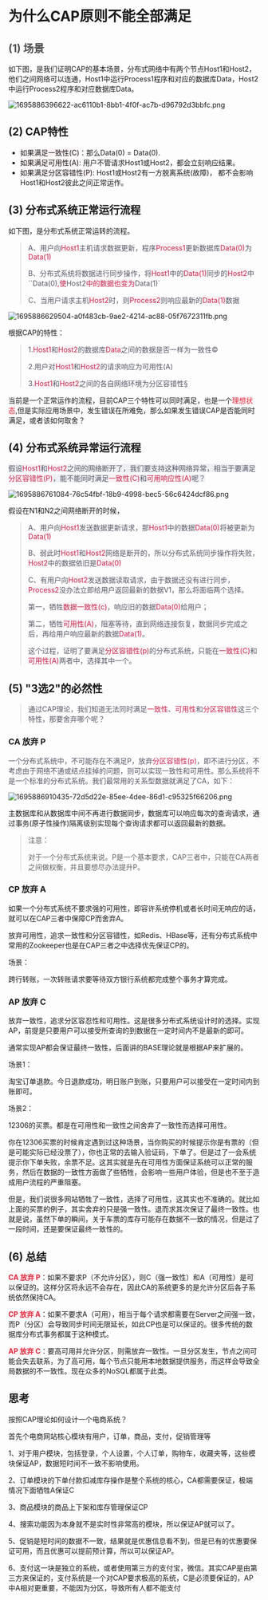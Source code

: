 # 为什么CAP原则不能全部满足

## <font style="color:rgb(79, 79, 79);">(1) 场景</font>

如下图，是我们证明CAP的基本场景，分布式网络中有两个节点Host1和Host2，他们之间网络可以连通，Host1中运行Process1程序和对应的数据库Data，Host2中运行Process2程序和对应数据库Data。

![1695886396622-ac6110b1-8bb1-4f0f-ac7b-d96792d3bbfc.png](./img/v0wp_ou0gNDicxu3/1695886396622-ac6110b1-8bb1-4f0f-ac7b-d96792d3bbfc-036764.png)

## (2) CAP特性

+ <font style="background-color:rgba(255,244,245,1);">如果满足一致性(C)</font>：那么Data(0) = Data(0).
+ <font style="background-color:rgba(255,244,245,1);">如果满足可用性(A)</font>: 用户不管请求Host1或Host2，都会立刻响应结果。
+ <font style="background-color:rgba(255,244,245,1);">如果满足分区容错性(P)</font>: Host1或Host2有一方脱离系统(故障)， 都不会影响Host1和Host2彼此之间正常运作。

## (3) 分布式系统正常运行流程

如下图，是分布式系统正常运转的流程。

> <font style="color:rgb(85, 86, 102);">A、用户向</font><font style="color:rgb(199, 37, 78);background-color:rgb(249, 242, 244);">Host1</font><font style="color:rgb(85, 86, 102);">主机请求数据更新，程序</font><font style="color:rgb(199, 37, 78);background-color:rgb(249, 242, 244);">Process1</font><font style="color:rgb(85, 86, 102);">更新数据库</font><font style="color:rgb(199, 37, 78);background-color:rgb(249, 242, 244);">Data(0)</font><font style="color:rgb(85, 86, 102);">为</font><font style="color:rgb(199, 37, 78);background-color:rgb(249, 242, 244);">Data(1)</font>
>
> <font style="color:rgb(85, 86, 102);">B、分布式系统将数据进行同步操作，将</font><font style="color:rgb(199, 37, 78);background-color:rgb(249, 242, 244);">Host1</font><font style="color:rgb(85, 86, 102);">中的</font><font style="color:rgb(199, 37, 78);background-color:rgb(249, 242, 244);">Data(1)</font><font style="color:rgb(85, 86, 102);">同步的</font><font style="color:rgb(199, 37, 78);background-color:rgb(249, 242, 244);">Host2</font><font style="color:rgb(85, 86, 102);">中``Data(0)</font><font style="color:rgb(199, 37, 78);background-color:rgb(249, 242, 244);">,使</font><font style="color:rgb(85, 86, 102);">Host2</font><font style="color:rgb(199, 37, 78);background-color:rgb(249, 242, 244);">中的数据也变为</font><font style="color:rgb(85, 86, 102);">Data(1)`</font>
>
> <font style="color:rgb(85, 86, 102);">C、当用户请求主机</font><font style="color:rgb(199, 37, 78);background-color:rgb(249, 242, 244);">Host2</font><font style="color:rgb(85, 86, 102);">时，则</font><font style="color:rgb(199, 37, 78);background-color:rgb(249, 242, 244);">Process2</font><font style="color:rgb(85, 86, 102);">则响应最新的</font><font style="color:rgb(199, 37, 78);background-color:rgb(249, 242, 244);">Data(1)</font><font style="color:rgb(85, 86, 102);">数据</font>
>

![1695886629504-a0f483cb-9ae2-4214-ac88-05f7672311fb.png](./img/v0wp_ou0gNDicxu3/1695886629504-a0f483cb-9ae2-4214-ac88-05f7672311fb-690164.png)

根据CAP的特性：

> <font style="color:rgb(85, 86, 102);">1.</font><font style="color:rgb(199, 37, 78);background-color:rgb(249, 242, 244);">Host1</font><font style="color:rgb(85, 86, 102);">和</font><font style="color:rgb(199, 37, 78);background-color:rgb(249, 242, 244);">Host2</font><font style="color:rgb(85, 86, 102);">的数据库</font><font style="color:rgb(199, 37, 78);background-color:rgb(249, 242, 244);">Data</font><font style="color:rgb(85, 86, 102);">之间的数据是否一样为一致性</font><font style="color:rgb(85, 86, 102);">©</font>
>
> <font style="color:rgb(85, 86, 102);">2.用户对</font><font style="color:rgb(199, 37, 78);background-color:rgb(249, 242, 244);">Host1</font><font style="color:rgb(85, 86, 102);">和</font><font style="color:rgb(199, 37, 78);background-color:rgb(249, 242, 244);">Host2</font><font style="color:rgb(85, 86, 102);">的请求响应为可用性(A)</font>
>
> <font style="color:rgb(85, 86, 102);">3.</font><font style="color:rgb(199, 37, 78);background-color:rgb(249, 242, 244);">Host1</font><font style="color:rgb(85, 86, 102);">和</font><font style="color:rgb(199, 37, 78);background-color:rgb(249, 242, 244);">Host2</font><font style="color:rgb(85, 86, 102);">之间的各自网络环境为分区容错性§</font>
>

当前是一个正常运作的流程，目前CAP三个特性可以同时满足，也是一个<font style="color:#DF2A3F;background-color:rgba(255,244,245,1);">理想状态</font>,但是实际应用场景中，发生错误在所难免，那么如果发生错误CAP是否能同时满足，或者该如何取舍？

## (4) 分布式系统异常运行流程

<font style="color:rgb(85, 86, 102);background-color:rgb(238, 240, 244);">假设</font><font style="color:rgb(199, 37, 78);background-color:rgb(249, 242, 244);">Host1</font><font style="color:rgb(85, 86, 102);background-color:rgb(238, 240, 244);">和</font><font style="color:rgb(199, 37, 78);background-color:rgb(249, 242, 244);">Host2</font><font style="color:rgb(85, 86, 102);background-color:rgb(238, 240, 244);">之间的网络断开了，我们要支持这种网络异常，相当于要满足</font><font style="color:rgb(199, 37, 78);background-color:rgb(249, 242, 244);">分区容错性(P)</font><font style="color:rgb(85, 86, 102);background-color:rgb(238, 240, 244);">，能不能同时满足</font><font style="color:rgb(199, 37, 78);background-color:rgb(249, 242, 244);">一致性(C)</font><font style="color:rgb(85, 86, 102);background-color:rgb(238, 240, 244);">和</font><font style="color:rgb(199, 37, 78);background-color:rgb(249, 242, 244);">可用响应性(A)</font><font style="color:rgb(85, 86, 102);background-color:rgb(238, 240, 244);">呢？</font>

![1695886761084-76c54fbf-18b9-4998-bec5-56c6424dcf86.png](./img/v0wp_ou0gNDicxu3/1695886761084-76c54fbf-18b9-4998-bec5-56c6424dcf86-866565.png)

假设在N1和N2之间网络断开的时候，

> <font style="color:rgb(85, 86, 102);">A、用户向</font><font style="color:rgb(199, 37, 78);background-color:rgb(249, 242, 244);">Host1</font><font style="color:rgb(85, 86, 102);">发送数据更新请求，那</font><font style="color:rgb(199, 37, 78);background-color:rgb(249, 242, 244);">Host1</font><font style="color:rgb(85, 86, 102);">中的数据</font><font style="color:rgb(199, 37, 78);background-color:rgb(249, 242, 244);">Data(0)</font><font style="color:rgb(85, 86, 102);">将被更新为</font><font style="color:rgb(199, 37, 78);background-color:rgb(249, 242, 244);">Data(1)</font>
>
> <font style="color:rgb(85, 86, 102);">B、弱此时</font><font style="color:rgb(199, 37, 78);background-color:rgb(249, 242, 244);">Host1</font><font style="color:rgb(85, 86, 102);">和</font><font style="color:rgb(199, 37, 78);background-color:rgb(249, 242, 244);">Host2</font><font style="color:rgb(85, 86, 102);">网络是断开的，所以分布式系统同步操作将失败，</font><font style="color:rgb(199, 37, 78);background-color:rgb(249, 242, 244);">Host2</font><font style="color:rgb(85, 86, 102);">中的数据依旧是</font><font style="color:rgb(199, 37, 78);background-color:rgb(249, 242, 244);">Data(0)</font>
>
> <font style="color:rgb(85, 86, 102);">C、有用户向</font><font style="color:rgb(199, 37, 78);background-color:rgb(249, 242, 244);">Host2</font><font style="color:rgb(85, 86, 102);">发送数据读取请求，由于数据还没有进行同步，</font><font style="color:rgb(199, 37, 78);background-color:rgb(249, 242, 244);">Process2</font><font style="color:rgb(85, 86, 102);">没办法立即给用户返回最新的数据V1，那么将面临两个选择。</font>
>
> <font style="color:rgb(85, 86, 102);">第一，牺牲</font><font style="color:rgb(199, 37, 78);background-color:rgb(249, 242, 244);">数据一致性(c)</font><font style="color:rgb(85, 86, 102);">，响应旧的数据</font><font style="color:rgb(199, 37, 78);background-color:rgb(249, 242, 244);">Data(0)</font><font style="color:rgb(85, 86, 102);">给用户；</font>
>
> <font style="color:rgb(85, 86, 102);">第二，牺牲</font><font style="color:rgb(199, 37, 78);background-color:rgb(249, 242, 244);">可用性(A)</font><font style="color:rgb(85, 86, 102);">，阻塞等待，直到网络连接恢复，数据同步完成之后，再给用户响应最新的数据</font><font style="color:rgb(199, 37, 78);background-color:rgb(249, 242, 244);">Data(1)</font><font style="color:rgb(85, 86, 102);">。</font>
>
> <font style="color:rgb(85, 86, 102);">这个过程，证明了要满足</font><font style="color:rgb(199, 37, 78);background-color:rgb(249, 242, 244);">分区容错性(p)</font><font style="color:rgb(85, 86, 102);">的分布式系统，只能在</font><font style="color:rgb(199, 37, 78);background-color:rgb(249, 242, 244);">一致性(C)</font><font style="color:rgb(85, 86, 102);">和</font><font style="color:rgb(199, 37, 78);background-color:rgb(249, 242, 244);">可用性(A)</font><font style="color:rgb(85, 86, 102);">两者中，选择其中一个。</font>
>

## (5) "3选2"的必然性
>
> <font style="color:rgb(85, 86, 102);">通过CAP理论，我们知道无法同时满足</font><font style="color:rgb(199, 37, 78);">一致性</font><font style="color:rgb(85, 86, 102);">、</font><font style="color:rgb(199, 37, 78);">可用性</font><font style="color:rgb(85, 86, 102);">和</font><font style="color:rgb(199, 37, 78);">分区容错性</font><font style="color:rgb(85, 86, 102);">这三个特性，那要舍弃哪个呢？</font>
>

### CA 放弃 P

<font style="color:rgb(85, 86, 102);">一个分布式系统中，不可能存在不满足P，放弃</font><font style="color:rgb(199, 37, 78);">分区容错性(p)</font><font style="color:rgb(85, 86, 102);">，即不进行分区，不考虑由于网络不通或结点挂掉的问题，则可以实现一致性和可用性。那么系统将不是一个标准的分布式系统。我们最常用的关系型数据就满足了CA，如下：</font>

![1695886910435-72d5d22e-85ee-4dee-86d1-c95325f66206.png](./img/v0wp_ou0gNDicxu3/1695886910435-72d5d22e-85ee-4dee-86d1-c95325f66206-054746.png)

主数据库和从数据库中间不再进行数据同步，数据库可以响应每次的查询请求，通过事务(原子性操作)隔离级别实现每个查询请求都可以返回最新的数据。

> 注意：
>
> 对于一个分布式系统来说。P是一个基本要求，CAP三者中，只能在CA两者之间做权衡，并且要想尽办法提升P。
>

### CP 放弃 A

如果一个分布式系统不要求强的可用性，即容许系统停机或者长时间无响应的话，就可以在CAP三者中保障CP而舍弃A。

放弃可用性，追求一致性和分区容错性，如Redis、HBase等，还有分布式系统中常用的Zookeeper也是在CAP三者之中选择优先保证CP的。

场景：

跨行转账，一次转账请求要等待双方银行系统都完成整个事务才算完成。

### AP 放弃 C

放弃一致性，追求分区容忍性和可用性。这是很多分布式系统设计时的选择。实现AP，前提是只要用户可以接受所查询的到数据在一定时间内不是最新的即可。

通常实现AP都会保证最终一致性，后面讲的BASE理论就是根据AP来扩展的。

场景1：

淘宝订单退款。今日退款成功，明日账户到账，只要用户可以接受在一定时间内到账即可。

场景2：

12306的买票。都是在可用性和一致性之间舍弃了一致性而选择可用性。

你在12306买票的时候肯定遇到过这种场景，当你购买的时候提示你是有票的（但是可能实际已经没票了），你也正常的去输入验证码，下单了。但是过了一会系统提示你下单失败，余票不足。这其实就是先在可用性方面保证系统可以正常的服务，然后在数据的一致性方面做了些牺牲，会影响一些用户体验，但是也不至于造成用户流程的严重阻塞。

但是，我们说很多网站牺牲了一致性，选择了可用性，这其实也不准确的。就比如上面的买票的例子，其实舍弃的只是强一致性。退而求其次保证了最终一致性。也就是说，虽然下单的瞬间，关于车票的库存可能存在数据不一致的情况，但是过了一段时间，还是要保证最终一致性的。

## (6) 总结

**<font style="color:#DF2A3F;background-color:rgba(255,244,245,1);">CA 放弃 P</font>**：如果不要求P（不允许分区），则C（强一致性）和A（可用性）是可以保证的。这样分区将永远不会存在，因此CA的系统更多的是允许分区后各子系统依然保持CA。

**<font style="color:#DF2A3F;background-color:rgba(255,244,245,1);">CP 放弃 A</font>**：如果不要求A（可用），相当于每个请求都需要在Server之间强一致，而P（分区）会导致同步时间无限延长，如此CP也是可以保证的。很多传统的数据库分布式事务都属于这种模式。

**<font style="color:#DF2A3F;background-color:rgba(255,244,245,1);">AP 放弃 C</font>**：要高可用并允许分区，则需放弃一致性。一旦分区发生，节点之间可能会失去联系，为了高可用，每个节点只能用本地数据提供服务，而这样会导致全局数据的不一致性。现在众多的NoSQL都属于此类。

## 思考

按照CAP理论如何设计一个电商系统？

首先个电商网站核心模块有用户，订单，商品，支付，促销管理等

1、对于用户模块，包括登录，个人设置，个人订单，购物车，收藏夹等，这些模块保证AP，数据短时间不一致不影响使用。

2、订单模块的下单付款扣减库存操作是整个系统的核心，CA都需要保证，极端情况下面牺牲A保证C

3、商品模块的商品上下架和库存管理保证CP

4、搜索功能因为本身就不是实时性非常高的模块，所以保证AP就可以了。

5、促销是短时间的数据不一致，结果就是优惠信息看不到，但是已有的优惠要保证可用，而且优惠可以提前预计算，所以可以保证AP。

6、支付这一块是独立的系统，或者使用第三方的支付宝，微信。其实CAP是由第三方来保证的，支付系统是一个对CAP要求极高的系统，C是必须要保证的，AP中A相对更重要，不能因为分区，导致所有人都不能支付
